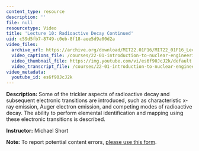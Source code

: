 ```yaml
---
content_type: resource
description: ''
file: null
resourcetype: Video
title: 'Lecture 10: Radioactive Decay Continued'
uid: c59d5fb7-8749-c0eb-8f18-aee5d9a00d2a
video_files:
  archive_url: https://archive.org/download/MIT22.01F16/MIT22_01F16_Lec10_300k.mp4
  video_captions_file: /courses/22-01-introduction-to-nuclear-engineering-and-ionizing-radiation-fall-2016/2571802e6f2a5d709fd6b0abeda482ce_es6f90JcJ2k.vtt
  video_thumbnail_file: https://img.youtube.com/vi/es6f90JcJ2k/default.jpg
  video_transcript_file: /courses/22-01-introduction-to-nuclear-engineering-and-ionizing-radiation-fall-2016/faed836d054f30d4865374bd66e1e4d0_es6f90JcJ2k.pdf
video_metadata:
  youtube_id: es6f90JcJ2k
---
```


**Description:** Some of the trickier aspects of radioactive decay and subsequent electronic transitions are introduced, such as characteristic x-ray emission, Auger electron emission, and competing modes of radioactive decay. The ability to perform elemental identification and mapping using these electronic transitions is described.

**Instructor:** Michael Short

**Note:** To report potential content errors, [please use this form](https://forms.gle/8B2zcUvfCtgJdTdE7).